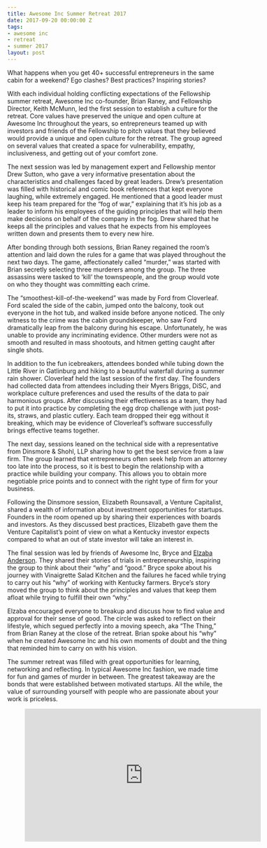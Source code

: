 ```yaml
---
title: Awesome Inc Summer Retreat 2017
date: 2017-09-20 00:00:00 Z
tags:
- awesome inc
- retreat
- summer 2017
layout: post
---
```

 
<p>What happens when you get 40+ successful entrepreneurs in the same cabin for a weekend? Ego clashes? Best practices? Inspiring stories?<br/></p><p>With each individual holding conflicting expectations of the Fellowship summer retreat, Awesome Inc co-founder, Brian Raney, and Fellowship Director, Keith McMunn, led the first session to establish a culture for the retreat.  Core values have preserved the unique and open culture at Awesome Inc throughout the years, so entrepreneurs teamed up with investors and friends of the Fellowship to pitch values that they believed would provide a unique and open culture for the retreat. The group agreed on several values that created a space for vulnerability, empathy, inclusiveness, and getting out of your comfort zone. </p><p>The next session was led by management expert and Fellowship mentor Drew Sutton, who gave a very informative presentation about the characteristics and challenges faced by great leaders. Drew’s presentation was filled with historical and comic book references that kept everyone laughing, while extremely engaged. He mentioned that a good leader must keep his team prepared for the “fog of war,” explaining that it’s his job as a leader to inform his employees of the guiding principles that will help them make decisions on behalf of the company in the fog. Drew shared that he keeps all the principles and values that he expects from his employees written down and presents them to every new hire. </p><p>After bonding through both sessions, Brian Raney regained the room’s attention and laid down the rules for a game that was played throughout the next two days. The game, affectionately called “murder,” was started with Brian secretly selecting three murderers among the group. The three assassins were tasked to ‘kill’ the townspeople, and the group would vote on who they thought was committing each crime. </p><p>The “smoothest-kill-of-the-weekend” was made by Ford from Cloverleaf.  Ford scaled the side of the cabin, jumped onto the balcony, took out everyone in the hot tub, and walked inside before anyone noticed. The only witness to the crime was the cabin groundskeeper, who saw Ford dramatically leap from the balcony during his escape.  Unfortunately, he was unable to provide any incriminating evidence.  Other murders were not as smooth and resulted in mass shootouts, and hitmen getting caught after single shots. </p><p>In addition to the fun icebreakers, attendees bonded while tubing down the Little River in Gatlinburg and hiking to a beautiful waterfall during a summer rain shower. Cloverleaf held the last session of the first day. The founders had collected data from attendees including their Myers Briggs, DiSC, and workplace culture preferences and used the results of the data to pair harmonious groups.  After discussing their effectiveness as a team, they had to put it into practice by completing the egg drop challenge with just post-its, straws, and plastic cutlery. Each team dropped their egg without it breaking, which may be evidence of Cloverleaf’s software successfully brings effective teams together. </p><p>The next day, sessions leaned on the technical side with a representative from Dinsmore &amp; Shohl, LLP sharing how to get the best service from a law firm. The group learned that entrepreneurs often seek help from an attorney too late into the process, so it is best to begin the relationship with a practice while building your company. This allows you to obtain more negotiable price points and to connect with the right type of firm for your business. </p><p>Following the Dinsmore session, Elizabeth Rounsavall, a Venture Capitalist, shared a wealth of information about investment opportunities for startups. Founders in the room opened up by sharing their experiences with boards and investors. As they discussed best practices, Elizabeth gave them the Venture Capitalist’s point of view on what a Kentucky investor expects compared to what an out of state investor will take an interest in.</p><p>The final session was led by friends of Awesome Inc, Bryce and <a href="https://www.emergedevelopmentcenter.com/" target="_blank">Elzaba Anderson</a>. They shared their stories of trials in entrepreneurship, inspiring the group to think about their “why” and “good.” Bryce spoke about his journey with Vinaigrette Salad Kitchen and the failures he faced while trying to carry out his “why” of working with Kentucky farmers.  Bryce’s story moved the group to think about the principles and values that keep them afloat while trying to fulfill their own “why.” </p><p>Elzaba encouraged everyone to breakup and discuss how to find value and approval for their sense of good. The circle was asked to reflect on their lifestyle, which segued perfectly into a moving speech, aka “The Thing,” from Brian Raney at the close of the retreat. Brian spoke about his “why” when he created Awesome Inc and his own moments of doubt and the thing that reminded him to carry on with his vision. </p><p>The summer retreat was filled with great opportunities for learning, networking and reflecting. In typical Awesome Inc fashion, we made time for fun and games of murder in between. The greatest takeaway are the bonds that were established between motivated startups.  All the while, the value of surrounding yourself with people who are passionate about your work is priceless.</p><figure class="tmblr-embed tmblr-full" data-provider="youtube" data-orig-width="540" data-orig-height="304" data-url="https%3A%2F%2Fwww.youtube.com%2Fwatch%3Fv%3DsrgwnwDVV3Y%26t%3D2s"><iframe id="youtube_iframe" src="https://www.youtube.com/embed/srgwnwDVV3Y?feature=oembed&amp;enablejsapi=1&amp;origin=https://safe.txmblr.com&amp;wmode=opaque" allow="autoplay; encrypted-media" allowfullscreen="" width="540" height="304" frameborder="0"></iframe></figure>
